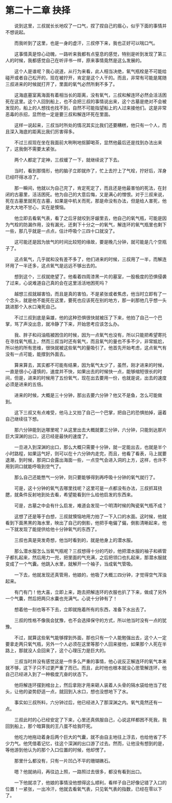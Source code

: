 # 第二十二章 抉择


　　说到这里，三叔就长长地叹了一口气，捏了捏自己的眉心，似乎下面的事情并不想说起。

　　而我听到了这里，也是一身的虚汗，三叔停下来，我也正好可以喘口气。

　　这事情真是惊心动魄，一路听来我都有点窒息的感觉，特别是听到发现了第三人的时候，我都感觉自己在听评书一样，原来事情竟然是这么发展的。

　　这个人是谁呢？我心说道，从行为来看，此人相当决绝，氧气瓶栓是不可能给碰开或者自己松开的，现在被拧开，肯定是这个人干的。而且，非常有可能是尾随三叔进来的时候就打开了，里面的氧气必然所剩不多了。

　　这海底墓室离海面有着相当长的距离，没有氧气，三叔和解连环必然会活活困死在这里。这个人回到船上，也不会把三叔的事情说出来，这个古墓是绝对不会被发现的，船上的人想找也找不到，自然不可能指望船上的人过来接他们。这是非常恶毒的杀招，显然他一定是要三叔和解连环死在里面。

　　这样一说起来，三叔当时所处的情况其实比我们还要糟糕，他只有一个人，而且深入海底的距离比我们厉害得多。

　　不过三叔现在坐在我面前大咧咧地抠脚喝茶，显然他最后还是找到办法出来了，这我倒不需要太紧张。

　　两个人都定了定神，三叔缓了一下，就继续说了下去。

　　当时，看到那情形，他的脑子立即就炸了，忙上去拧上了气栓，拧好后，浑身已经吓得冰凉了。

　　那一瞬间，他就以为自己完了，肯定死定了，而且还是他最害怕的死法，在封闭的古墓里，活活困死。他为自己的大意后悔，又是满心的憎恨。对于三叔来说，死在古墓里就死在古墓，如果是中机关而死，那是命没有办法，但是给人害死，他是大大地不甘心，实在是懊恼。

　　他立即去看氧气表，看了之后牙就咬到牙龈里去，他自己的氧气瓶，可能是因为气栓的防漏作用，没有漏光，还剩下十分之一的氧气，解连环的氧气瓶里也剩下一些，那几乎就是一点点，估计呼吸个三四十口就没了。

　　这可能还是因为放气的时间比较短的缘故，要是晚几分钟，就可能是几个空瓶子了。

　　这点氧气，几乎就和没有差不多了，他们进来的时候，三叔用了一半，而解连环用了一半还多，这点氧气是远远不够出去的。

　　想到这个，三叔就绝望了。他看着四周漆黑一片的墓室，一股极度的恐惧侵袭了过来，心说难道自己真的会在这里活活地困死吗？

　　越想三叔就越害怕，而且是真的害怕，不是紧张或者焦虑，他当时立即有了一个念头，就是他不能死在这里，要死也应该死在别的地方，那一刹那他几乎想一头跳进那个入水口淹死自己。

　　不过三叔到底是枭雄，他的这种恐惧很快就被压了下来，他拍了自己一个巴掌，骂了声没出息，就冷静了下来，开始思考应该怎么办。

　　我、胖子和闷油瓶被困住的时候，因为一点氧气也没有，所以只能把希望寄托在寻找氧气瓶上，然而三叔当时还有氧气，而且氧气的量也不多不少，非常尴尬，所以他的所有思维，很快就被这些氧气的量吸引了。他首先开始考虑，这点氧气有没有一点可能，能撑到外面去。

　　算来算去，其实都不可能有结果，因为氧气太少了，虽然，刚才进来的时候，一直是很小心谨慎的，速度并不快，如果出去的时候快一点，能够缩短很长的时间，但是，进来的时候用了五份氧气，现在出去要用一份，也就是说，出去的速度必须是进来的五倍。

　　进来的时候，大概是三十分钟，那出去要六分钟？他又不是鱼，怎么可能做到。

　　这下三叔又有点难受，他马上又拍了自己一个巴掌，把自己的恐惧拍掉，逼着自己继续往下想。

　　那六分钟能到达哪里呢？从这里出去大概就要三分钟，六分钟，只能到达那片巨大深渊的出口，这已经是最快的速度了。

　　一旦进入到深渊的出口，那么大概只需要十分钟，就一定能出去，也就是半个小时路程，如果运气好，则可以在十六分钟内走完，而且，他看了看表，马上就要退潮，到时候，那洞口会露出海面一些，一点空气会进入洞的上方，这样，也许不用到洞口就能呼吸到空气了。

　　那么自己还能憋气一分钟，则只要能够得到再呼吸十分钟的氧气就行了。

　　可是，这十分钟的氧气去哪里找呢？这里可是一点都没有办法，三叔抓耳挠腮，就条件反射地到处去看，希望能看到什么给他启发的东西来。

　　可是，古墓之中会有什么启发，难道会发现一个明清时候的陶瓷氧气瓶不成？

　　这想了还是等于白想，三叔就懊恼地用力拍了一下入口的水面。这时候，他就看到下面黑黑的海水里，映出了自己的倒影，他把手电偏了偏，倒影清晰起来，他一下就发现了能提供给他十分钟氧气的东西了。

　　三叔也真是突发奇想，他当时看到的，就是他身上的潜水服。

　　那么潜水服怎么当氧气瓶呢？三叔想得十分的巧妙，他把潜水服的袖子和裤管子都扎起来，然后用力一兜，把里面的气充满，之后把领口也扎起来，那潜水服就变成了一个气囊。他跳入水里，就解开一个袖子，当成氧气管吸。

　　一下去，他就发现还真管用，他娘的，他吸了大概三四分钟，才觉得空气浑浊起来。

　　有门有门！他大喜，立即上来，跑去把解连环的衣服也扒了下来，做成了另外一个气囊，然后把两只水囊也充满气。心说十分钟有了！

　　想着他一刻也等不下去，立即就拖着所有的东西，准备下水出去了。

　　三叔的性格不像我会犹豫，也不会选择保守的方式，所以他当时没有一点的犹豫。

　　不过，就算这些氧气能够撑到外面，那也只有一个人能勉强出去，这个人一定要拿走两只氧气瓶，另外一个人必须在这里等那个人回来接他，如果那个人死在半路上，那就没人会回来了，这个心理压力是巨大的。

　　三叔当时并没有感觉这是一件多么严重的事情，他心说反正解连环的氧气本来就不够，这下子只不过更严重了而已。而且，此时他也根本就没心思管解连环，他自己已经进入到了一种极度亢奋的状态下。

　　他将解连环摆到棺台上，然后拿刚才用来砸人装着人头骨的隔水袋给他当了枕头，让他的姿势舒适一点，就回到入水口，想也没想地下了水。

　　事实如三叔所料，六分钟过后，他已经进入了那深渊之内。氧气竟然还有一点。

　　三叔此时的心已经安定了下来，心里还真佩服自己，心说这样都困不死我，我回到船上，那个暗算我的王八蛋不给我吓死。

　　他吃力地拖动着身后两个巨大的气囊，就不由自主地往上浮去，也给他省了不少力气。他凭借着记忆，往这个深渊的出口游了过去。然而，让他没有想到的是，等他游到他认为的那个入口位置的时候，他却愣了。

　　那里什么都没有，只有一片凹凸不平的珊瑚礁石。

　　嗯？他就纳闷，再往边上照，一路照过去很多，都没有看到出口。

　　一下他就凉了，他娘的事情没他想得这么顺利，看样子自己好像记错了入口的位置！一紧张，一出冷汗，他就去看氧气表，只见氧气表的指数，已经在零以下了。

